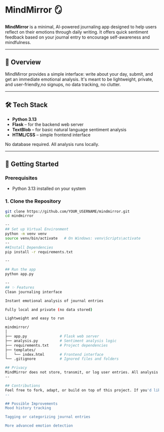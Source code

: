 # MindMirror 🪞

**MindMirror** is a minimal, AI-powered journaling app designed to help users reflect on their emotions through daily writing. It offers quick sentiment feedback based on your journal entry to encourage self-awareness and mindfulness.

---

## 🧠 Overview

MindMirror provides a simple interface: write about your day, submit, and get an immediate emotional analysis. It's meant to be lightweight, private, and user-friendly,no signups, no data tracking, no clutter.

---

## 🛠️ Tech Stack

- **Python 3.13**
- **Flask** – for the backend web server
- **TextBlob** – for basic natural language sentiment analysis
- **HTML/CSS** – simple frontend interface

No database required. All analysis runs locally.

---

## 🚀 Getting Started

### Prerequisites

- Python 3.13 installed on your system

### 1. Clone the Repository

```bash
git clone https://github.com/YOUR_USERNAME/mindmirror.git
cd mindmirror

--
## Set up Virtual Environment
python -m venv venv
source venv/bin/activate   # On Windows: venv\Scripts\activate
--
##Install Dependencies
pip install -r requirements.txt

--

## Run the app
python app.py

--
## ✨ Features
Clean journaling interface

Instant emotional analysis of journal entries

Fully local and private (no data stored)

Lightweight and easy to run

mindmirror/
│
├── app.py               # Flask web server
├── analysis.py          # Sentiment analysis logic
├── requirements.txt     # Project dependencies
├── templates/
│   └── index.html       # Frontend interface
└── .gitignore           # Ignored files and folders

## Privacy
MindMirror does not store, transmit, or log user entries. All analysis is done in-memory and locally in your browser session
--

## Contributions
Feel free to fork, adapt, or build on top of this project. If you'd like to suggest a feature or fix a bug, open an issue or pull request.
--

## Possible Improvements
Mood history tracking

Tagging or categorizing journal entries

More advanced emotion detection

